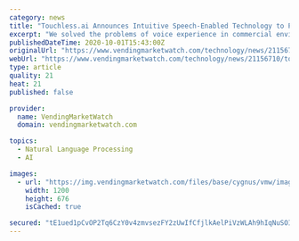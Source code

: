 ```yaml
---
category: news
title: "Touchless.ai Announces Intuitive Speech-Enabled Technology to Prevent COVID-19 Infection From Touchscreens"
excerpt: "We solved the problems of voice experience in commercial environments with an AI-driven interface that really works\" Israel’s Touchless.ai has started to deploy a voice solution that turns any interactive kiosk into a voice-activated touch-free interface."
publishedDateTime: 2020-10-01T15:43:00Z
originalUrl: "https://www.vendingmarketwatch.com/technology/news/21156710/touchlessai-announces-intuitive-speechenabled-technology-to-prevent-covid19-infection-from-touchscreens"
webUrl: "https://www.vendingmarketwatch.com/technology/news/21156710/touchlessai-announces-intuitive-speechenabled-technology-to-prevent-covid19-infection-from-touchscreens"
type: article
quality: 21
heat: 21
published: false

provider:
  name: VendingMarketWatch
  domain: vendingmarketwatch.com

topics:
  - Natural Language Processing
  - AI

images:
  - url: "https://img.vendingmarketwatch.com/files/base/cygnus/vmw/image/2020/10/16x9/Screen_Shot_2020_10_01_at_10.32.59_AM.5f75f8100e1fb.png?auto=format&fit=max&w=1200"
    width: 1200
    height: 676
    isCached: true

secured: "tE1ued1pCvOP2Tq6CzY0v4zmvsezFY2zUwIfCfjlkAelPiVzWLAh9hIqNuSOI4wZNS2GOW2aYRgKOUN3kXexWqR2FzczXi3RO55tdfQHb+aSc6Y09MNZZjQ+R292prJsaz9YJwtw/Nu7gTpjUfA/cDO+PH2CQWU9DUvz5ic1WupQpQSOgkeAMtUNNy/nROw9C+LVLszl0aokmB3kkWKknoPtms7ANUC6bDYbjVXUzfdHQZ3PlIKPV5VbwdwHhvXxdinea9MZ4GTm1prGqzvOJoiotXb+5DnzJYYrnv2dKLjy8T3HkEYDY/TRKppTcSQBOQLos3x9DPGkqougoZN9/iiOy5n5KzcwRsIKfSsocnM=;Cfs307B9j777EZJujGNB/w=="
---
```


